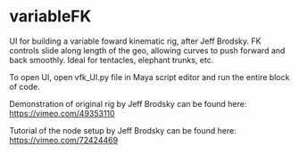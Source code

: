 # variableFK
UI for building a variable foward kinematic rig, after Jeff Brodsky. FK controls slide along length of the geo, allowing curves to push forward and back smoothly. Ideal for tentacles, elephant trunks, etc.

To open UI, open vfk_UI.py file in Maya script editor and run the entire block of code. 

Demonstration of original rig by Jeff Brodsky can be found here:
https://vimeo.com/49353110

Tutorial of the node setup by Jeff Brodsky can be found here:
https://vimeo.com/72424469
